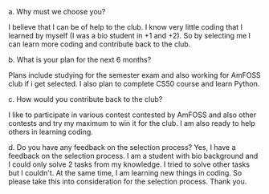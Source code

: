 a. Why must we choose you?

 I believe that I can be of help to the club. I know very little coding that I learned by myself (I was a bio student in +1 and +2). So by selecting me I can learn more coding and contribute back to the club.
 
b. What is your plan for the next 6 months?

 Plans include studying for the semester exam and also working for AmFOSS club if i get selected. I also plan to complete CS50 course and learn Python.
 
 c. How would you contribute back to the club?
 
 I like to participate in various contest contested by AmFOSS and also other contests and try my maximum to win it for the club. I am also ready to help others in learning coding.
 
 d. Do you have any feedback on the selection process?
 Yes, I have a feedback on the selection process. I am a student with bio background and I could only solve 2 tasks from my knowledge. I tried to solve other tasks but I couldn't. At the same time, I am learning new things in coding. So please take this into consideration for the selection process. Thank you.
 
 
